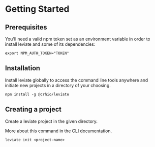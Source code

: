 # Getting Started

## Prerequisites

You'll need a valid npm token set as an environment variable in order to install leviate and some of its dependencies:
```shell
export NPM_AUTH_TOKEN="TOKEN"
```

## Installation

Install leviate globally to access the command line tools anywhere and initiate new projects in a directory of your choosing.

```shell
npm install -g @crhio/leviate
```

## Creating a project

Create a leviate project in the given directory.

More about this command in the [CLI](/CLI.html) documentation.

```shell
leviate init <project-name>
```